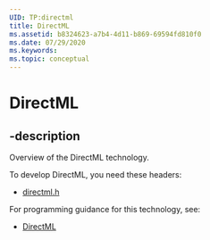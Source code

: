 ```yaml
---
UID: TP:directml
title: DirectML
ms.assetid: b8324623-a7b4-4d11-b869-69594fd810f0
ms.date: 07/29/2020
ms.keywords: 
ms.topic: conceptual
---
```


# DirectML

## -description

Overview of the DirectML technology.

To develop DirectML, you need these headers:

 * [directml.h](../directml/index.md)
 
For programming guidance for this technology, see:
* [DirectML](/windows/desktop/direct3d12/dml)
